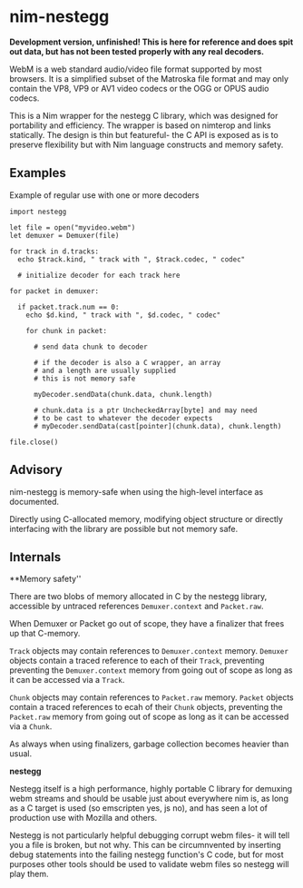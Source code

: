 
nim-nestegg
=======

**Development version, unfinished! This is here for reference and does spit out data, but has not been tested properly with any real decoders.**

WebM is a web standard audio/video file format supported by most browsers. It is a simplified subset of the Matroska file format and may only contain the VP8, VP9 or AV1 video codecs or the OGG or OPUS audio codecs.

This is a Nim wrapper for the nestegg C library, which was designed for portability and efficiency. The wrapper is based on nimterop and links statically. The design is thin but featureful- the C API is exposed as is to preserve flexibility but with Nim language constructs and memory safety.

Examples
--------

Example of regular use with one or more decoders

    import nestegg

    let file = open("myvideo.webm")
    let demuxer = Demuxer(file)

    for track in d.tracks:
      echo $track.kind, " track with ", $track.codec, " codec"

      # initialize decoder for each track here

    for packet in demuxer:

      if packet.track.num == 0:
        echo $d.kind, " track with ", $d.codec, " codec"

        for chunk in packet:
          
          # send data chunk to decoder

          # if the decoder is also a C wrapper, an array
          # and a length are usually supplied
          # this is not memory safe
          
          myDecoder.sendData(chunk.data, chunk.length)

          # chunk.data is a ptr UncheckedArray[byte] and may need 
          # to be cast to whatever the decoder expects
          # myDecoder.sendData(cast[pointer](chunk.data), chunk.length)

    file.close()

Advisory
--------

nim-nestegg is memory-safe when using the high-level interface as documented.

Directly using C-allocated memory, modifying object structure or directly interfacing with the library are possible but not memory safe.

Internals
---------

**Memory safety''

There are two blobs of memory allocated in C by the nestegg library, accessible by untraced references `Demuxer.context` and `Packet.raw`.

When Demuxer or Packet go out of scope, they have a finalizer that frees up that C-memory.

`Track` objects may contain references to `Demuxer.context` memory. `Demuxer` objects contain a traced reference to each of their `Track`, preventing preventing the `Demuxer.context` memory from going out of scope as long as it can be accessed via a `Track`.

`Chunk` objects may contain references to `Packet.raw` memory. `Packet` objects contain a traced references to ecah of their `Chunk` objects, preventing the `Packet.raw` memory from going out of scope as long as it can be accessed via a `Chunk`.

As always when using finalizers, garbage collection becomes heavier than usual.

**nestegg**

Nestegg itself is a high performance, highly portable C library for demuxing webm streams and should be usable just about everywhere nim is, as long as a C target is used (so emscripten yes, js no), and has seen a lot of production use with Mozilla and others.

Nestegg is not particularly helpful debugging corrupt webm files- it will tell you a file is broken, but not why. This can be circumnvented by inserting debug statements into the failing nestegg function's C code, but for most purposes other tools should be used to validate webm files so nestegg will play them.
